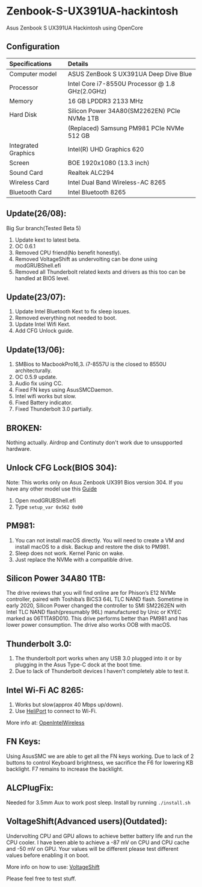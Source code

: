 # Zenbook-S-UX391UA-hackintosh
Asus Zenbook S UX391UA Hackintosh using OpenCore


## Configuration

| Specifications      | Details                                          |
| :--- | :---|
| Computer model      | ASUS ZenBook S UX391UA Deep Dive Blue            |
| Processor           | Intel Core i7-8550U Processor @ 1.8 GHz(2.0GHz)  |
| Memory              | 16 GB LPDDR3 2133 MHz                            |
| Hard Disk           | Silicon Power 34A80(SM2262EN) PCIe NVMe 1TB      |
|                     | (Replaced) Samsung PM981 PCIe NVMe 512 GB        |
| Integrated Graphics | Intel(R) UHD Graphics 620                        |
| Screen              | BOE 1920x1080 (13.3 inch)                        |
| Sound Card          | Realtek ALC294                                   |
| Wireless Card       | Intel Dual Band Wireless-AC 8265                 |
| Bluetooth Card      | Intel Bluetooth 8265                             |

## Update(26/08):
Big Sur branch(Tested Beta 5)
1) Update kext to latest beta.
2) OC 0.6.1
3) Removed CPU friend(No benefit honestly).
4) Removed VoltageShift as undervolting can be done using modGRUBShell.efi
5) Removed all Thunderbolt related kexts and drivers as this too can be handled at BIOS level.

## Update(23/07):
1) Update Intel Bluetooth Kext to fix sleep issues.
2) Removed everything not needed to boot.
3) Update Intel Wifi Kext.
4) Add CFG Unlock guide.

## Update(13/06):
1) SMBios to MacbookPro16,3. i7-8557U is the closed to 8550U architecturally.
2) OC 0.5.9 update.
3) Audio fix using CC.
4) Fixed FN keys using AsusSMCDaemon.
5) Intel wifi works but slow.
6) Fixed Battery indicator.
7) Fixed Thunderbolt 3.0 partially.

## BROKEN:
Nothing actually. Airdrop and Continuty don't work due to unsupported hardware.

## Unlock CFG Lock(BIOS 304):
Note: This works only on Asus Zenbook UX391 Bios version 304. If you have any other model use this [Guide](https://dortania.github.io/OpenCore-Install-Guide/extras/msr-lock.html)
1) Open modGRUBShell.efi
2) Type `setup_var 0x562 0x00`

## PM981:
1) You can not install macOS directly. You will need to create a VM and install macOS to a disk. Backup and restore the disk to PM981.
2) Sleep does not work. Kernel Panic on wake.
3) Just replace the NVMe with a compatible drive.

## Silicon Power 34A80 1TB:
The drive reviews that you will find online are for Phison’s E12 NVMe controller, paired with Toshiba’s BiCS3 64L TLC NAND flash. Sometime in early 2020, Silicon Power changed the controller to SMI SM2262EN with Intel TLC NAND flash(presumably 96L) manufactured by Unic or KYEC marked as 06T1TA9D010. This drive performs better than PM981 and has lower power consumption. The drive also works OOB with macOS.

## Thunderbolt 3.0:
1) The thunderbolt port works when any USB 3.0 plugged into it or by plugging in the Asus Type-C dock at the boot time.
2) Due to lack of Thunderbolt devices I haven't completely able to test it.

## Intel Wi-Fi AC 8265:
1) Works but slow(approx 40 Mbps up/down).
2) Use [HeliPort](https://github.com/OpenIntelWireless/HeliPort/releases) to connect to Wi-Fi.

More info at: [OpenIntelWireless](https://github.com/OpenIntelWireless)

## FN Keys:
Using AsusSMC we are able to get all the FN keys working. Due to lack of 2 buttons to control Keyboard brightness, we sacrifice the F6 for lowering KB backlight. F7 remains to increase the backlight.

## ALCPlugFix:
Needed for 3.5mm Aux to work post sleep. Install by running `./install.sh`

## VoltageShift(Advanced users)(Outdated):
Undervolting CPU and GPU allows to achieve better battery life and run the CPU cooler.
I have been able to achieve a -87 mV on CPU and CPU cache and -50 mV on GPU. Your values  will be different please test different values before enabling it on boot.

More info on how to use: [VoltageShift](https://github.com/sicreative/VoltageShift)

Please feel free to test stuff.
